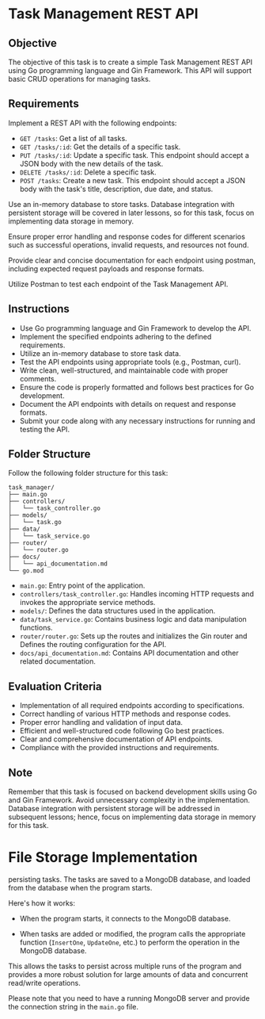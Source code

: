 # Task Management REST API

## Objective

The objective of this task is to create a simple Task Management REST API using Go programming language and Gin Framework. This API will support basic CRUD operations for managing tasks.

## Requirements

Implement a REST API with the following endpoints:

- `GET /tasks`: Get a list of all tasks.
- `GET /tasks/:id`: Get the details of a specific task.
- `PUT /tasks/:id`: Update a specific task. This endpoint should accept a JSON body with the new details of the task.
- `DELETE /tasks/:id`: Delete a specific task.
- `POST /tasks`: Create a new task. This endpoint should accept a JSON body with the task's title, description, due date, and status.

Use an in-memory database to store tasks. Database integration with persistent storage will be covered in later lessons, so for this task, focus on implementing data storage in memory.

Ensure proper error handling and response codes for different scenarios such as successful operations, invalid requests, and resources not found.

Provide clear and concise documentation for each endpoint using postman, including expected request payloads and response formats.

Utilize Postman to test each endpoint of the Task Management API.

## Instructions

- Use Go programming language and Gin Framework to develop the API.
- Implement the specified endpoints adhering to the defined requirements.
- Utilize an in-memory database to store task data.
- Test the API endpoints using appropriate tools (e.g., Postman, curl).
- Write clean, well-structured, and maintainable code with proper comments.
- Ensure the code is properly formatted and follows best practices for Go development.
- Document the API endpoints with details on request and response formats.
- Submit your code along with any necessary instructions for running and testing the API.

## Folder Structure

Follow the following folder structure for this task:

```
task_manager/
├── main.go
├── controllers/
│   └── task_controller.go
├── models/
│   └── task.go
├── data/
│   └── task_service.go
├── router/
│   └── router.go
├── docs/
│   └── api_documentation.md
└── go.mod
```

- `main.go`: Entry point of the application.
- `controllers/task_controller.go`: Handles incoming HTTP requests and invokes the appropriate service methods.
- `models/`: Defines the data structures used in the application.
- `data/task_service.go`: Contains business logic and data manipulation functions.
- `router/router.go`: Sets up the routes and initializes the Gin router and Defines the routing configuration for the API.
- `docs/api_documentation.md`: Contains API documentation and other related documentation.

## Evaluation Criteria

- Implementation of all required endpoints according to specifications.
- Correct handling of various HTTP methods and response codes.
- Proper error handling and validation of input data.
- Efficient and well-structured code following Go best practices.
- Clear and comprehensive documentation of API endpoints.
- Compliance with the provided instructions and requirements.

## Note

Remember that this task is focused on backend development skills using Go and Gin Framework. Avoid unnecessary complexity in the implementation. Database integration with persistent storage will be addressed in subsequent lessons; hence, focus on implementing data storage in memory for this task.

# File Storage Implementation

persisting tasks. The tasks are saved to a MongoDB database, and loaded from the database when the program starts.

Here's how it works:

- When the program starts, it connects to the MongoDB database.

- When tasks are added or modified, the program calls the appropriate function (`InsertOne`, `UpdateOne`, etc.) to perform the operation in the MongoDB database.

This allows the tasks to persist across multiple runs of the program and provides a more robust solution for large amounts of data and concurrent read/write operations.

Please note that you need to have a running MongoDB server and provide the connection string in the `main.go` file.
